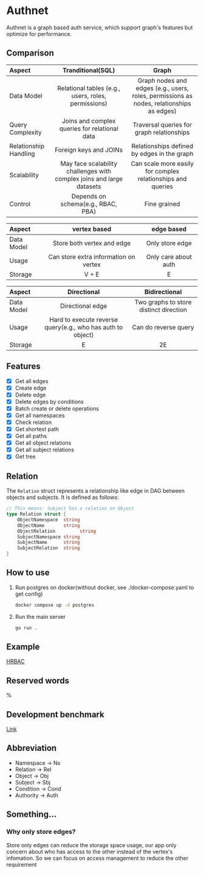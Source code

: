 # Authnet

Authnet is a graph based auth service, which support graph's features but optimize for performance.

## Comparison

| Aspect | Tranditional(SQL) | Graph
| :------ | :--: | :-----------: 
| Data Model | Relational tables (e.g., users, roles, permissions) | Graph nodes and edges (e.g., users, roles, permissions as nodes, relationships as edges) 
| Query Complexity | Joins and complex queries for relational data | Traversal queries for graph relationships
| Relationship Handling | Foreign keys and JOINs | Relationships defined by edges in the graph
| Scalability | May face scalability challenges with complex joins and large datasets | Can scale more easily for complex relationships and queries
| Control | Depends on schema(e.g., RBAC, PBA) | Fine grained

| Aspect | vertex based | edge based
| :------ | :--: | :-----------: 
| Data Model | Store both vertex and edge | Only store edge
| Usage | Can store extra information on vertex | Only care about auth
| Storage | V + E | E

| Aspect | Directional | Bidirectional
| :------ | :--: | :-----------: 
| Data Model | Directional edge | Two graphs to store distinct direction
| Usage | Hard to execute reverse query(e.g., who has auth to object) | Can do reverse query
| Storage | E | 2E

## Features

- [x] Get all edges
- [x] Create edge
- [x] Delete edge
- [x] Delete edges by conditions
- [x] Batch create or delete operations
- [x] Get all namespaces
- [x] Check relation
- [x] Get shortest path
- [x] Get all paths
- [x] Get all object relations
- [x] Get all subject relations
- [x] Get tree

## Relation

The `Relation` struct represents a relationship like edge in DAG between objects and subjects. It is defined as follows:

```go
// This means: Subject has a relation on Object
type Relation struct {
    ObjectNamespace  string
    ObjectName       string 
    ObjectRelation         string 
    SubjectNamespace string 
    SubjectName      string 
    SubjectRelation  string 
}
```

## How to use

1. Run postgres on docker(without docker, see ./docker-compose.yaml to get config)

    ```bash
    docker compose up -d postgres
    ```

2. Run the main server

    ```bash
    go run .
    ```

## Example

[HRBAC](https://github.com/skyrocketOoO/hrbac/tree/main)

## Reserved words

%

## Development benchmark

[Link](https://docs.google.com/spreadsheets/d/1qZiRE_kkno1mM0LzWiUnvX4cuYQRnep2NcNb4fPud-k/edit#gid=0)

## Abbreviation

- Namespace -> Ns
- Relation -> Rel
- Object -> Obj
- Subject -> Sbj
- Condition -> Cond
- Authority -> Auth

## Something...
### Why only store edges?
Store only edges can reduce the storage space usage, our app only concern about
who has access to the other instead of the vertex's infomation. So we can focus
on access management to reduce the other requirement